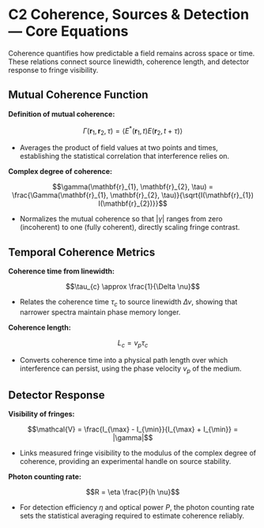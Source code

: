 # C2 Coherence, Sources & Detection — Core Equations

Coherence quantifies how predictable a field remains across space or time. These relations connect source linewidth, coherence length, and detector response to fringe visibility.

## Mutual Coherence Function
**Definition of mutual coherence:**

$$\Gamma(\mathbf{r}_{1}, \mathbf{r}_{2}, \tau) = \langle E^{*}(\mathbf{r}_{1}, t) E(\mathbf{r}_{2}, t + \tau) \rangle$$

- Averages the product of field values at two points and times, establishing the statistical correlation that interference relies on.

**Complex degree of coherence:**

$$\gamma(\mathbf{r}_{1}, \mathbf{r}_{2}, \tau) = \frac{\Gamma(\mathbf{r}_{1}, \mathbf{r}_{2}, \tau)}{\sqrt{I(\mathbf{r}_{1}) I(\mathbf{r}_{2})}}$$

- Normalizes the mutual coherence so that $|\gamma|$ ranges from zero (incoherent) to one (fully coherent), directly scaling fringe contrast.

## Temporal Coherence Metrics
**Coherence time from linewidth:**

$$\tau_{c} \approx \frac{1}{\Delta \nu}$$

- Relates the coherence time $\tau_{c}$ to source linewidth $\Delta \nu$, showing that narrower spectra maintain phase memory longer.

**Coherence length:**

$$L_{c} = v_{p} \tau_{c}$$

- Converts coherence time into a physical path length over which interference can persist, using the phase velocity $v_{p}$ of the medium.

## Detector Response
**Visibility of fringes:**

$$\mathcal{V} = \frac{I_{\max} - I_{\min}}{I_{\max} + I_{\min}} = |\gamma|$$

- Links measured fringe visibility to the modulus of the complex degree of coherence, providing an experimental handle on source stability.

**Photon counting rate:**

$$R = \eta \frac{P}{h \nu}$$

- For detection efficiency $\eta$ and optical power $P$, the photon counting rate sets the statistical averaging required to estimate coherence reliably.
